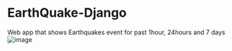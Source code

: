 # EarthQuake-Django
Web app that shows Earthquakes event for past 1hour, 24hours and 7 days
![image](https://user-images.githubusercontent.com/122234066/219531889-13d16997-924f-4d66-b4f4-956edf0fb535.png)
